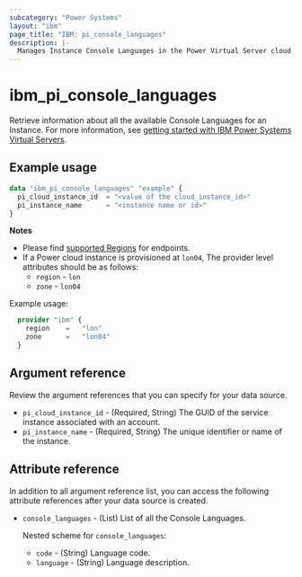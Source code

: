 ```yaml
---
subcategory: "Power Systems"
layout: "ibm"
page_title: "IBM: pi_console_languages"
description: |-
  Manages Instance Console Languages in the Power Virtual Server cloud.
---
```


# ibm_pi_console_languages
Retrieve information about all the available Console Languages for an Instance. For more information, see [getting started with IBM Power Systems Virtual Servers](https://cloud.ibm.com/docs/power-iaas?topic=power-iaas-getting-started).

## Example usage
```terraform
data "ibm_pi_console_languages" "example" {
  pi_cloud_instance_id  = "<value of the cloud_instance_id>"
  pi_instance_name      = "<instance name or id>"
}
```

**Notes**
- Please find [supported Regions](https://cloud.ibm.com/apidocs/power-cloud#endpoint) for endpoints.
- If a Power cloud instance is provisioned at `lon04`, The provider level attributes should be as follows:
  - `region` - `lon`
  - `zone` - `lon04`

Example usage:
  ```terraform
    provider "ibm" {
      region    =   "lon"
      zone      =   "lon04"
    }
  ```
  
## Argument reference
Review the argument references that you can specify for your data source.

- `pi_cloud_instance_id` - (Required, String) The GUID of the service instance associated with an account.
- `pi_instance_name` - (Required, String) The unique identifier or name of the instance.

## Attribute reference
In addition to all argument reference list, you can access the following attribute references after your data source is created.

- `console_languages` - (List) List of all the Console Languages.

  Nested scheme for `console_languages`:
  - `code` - (String) Language code.
  - `language` - (String) Language description.
